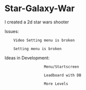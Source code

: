 # Star-Galaxy-War
I created a 2d star wars shooter

Issues: 

        Video Setting menu is broken

        Setting menu is broken
        
Ideas in Development: 

                      Menu/Startscreen

                      Leadboard with DB
                   
                      More Levels
